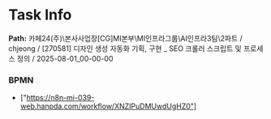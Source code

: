 # Task Info

**Path:** 카페24(주)\본사사업장\[CG]MI본부\MI인프라그룹\AI인프라3팀\2파트 / chjeong / [270581] 디자인 생성 자동화 기획, 구현 _ SEO 크롤러 스크립트 및 프로세스 정의 / 2025-08-01_00-00-00

### BPMN
- ["https://n8n-mi-039-web.hanpda.com/workflow/XNZIPuDMUwdUgHZ0"]

